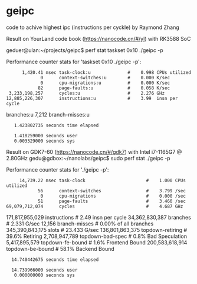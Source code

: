 # geipc
code to achive highest ipc (instructions per cyckle) by Raymond Zhang 

Result on YourLand code book (https://nanocode.cn/#/yl) with RK3588 SoC

geduer@ulan:~/projects/geipc$ perf stat taskset 0x10 ./geipc -p

 Performance counter stats for 'taskset 0x10 ./geipc -p':

          1,420.41 msec task-clock:u              #    0.998 CPUs utilized
                 0      context-switches:u        #    0.000 K/sec
                 0      cpu-migrations:u          #    0.000 K/sec
                82      page-faults:u             #    0.058 K/sec
     3,233,198,257      cycles:u                  #    2.276 GHz
    12,885,226,307      instructions:u            #    3.99  insn per cycle
   <not supported>      branches:u
             7,212      branch-misses:u

       1.423802735 seconds time elapsed

       1.418259000 seconds user
       0.003329000 seconds sys

Result on GDK7-60 (https://nanocode.cn/#/gdk7) with Intel i7-1165G7 @ 2.80GHz
gedu@gdbox:~/nanolabs/geipc$ sudo perf stat ./geipc -p

 Performance counter stats for './geipc -p':

         14,739.22 msec task-clock                       #    1.000 CPUs utilized
                56      context-switches                 #    3.799 /sec
                 0      cpu-migrations                   #    0.000 /sec
                51      page-faults                      #    3.460 /sec
    69,079,712,074      cycles                           #    4.687 GHz
   171,817,955,029      instructions                     #    2.49  insn per cycle
    34,362,830,387      branches                         #    2.331 G/sec
            12,156      branch-misses                    #    0.00% of all branches
   345,390,843,175      slots                            #   23.433 G/sec
   136,801,863,375      topdown-retiring                 #     39.6% Retiring
     2,708,947,789      topdown-bad-spec                 #      0.8% Bad Speculation
     5,417,895,579      topdown-fe-bound                 #      1.6% Frontend Bound
   200,583,618,914      topdown-be-bound                 #     58.1% Backend Bound

      14.740442675 seconds time elapsed

      14.739966000 seconds user
       0.000000000 seconds sys
